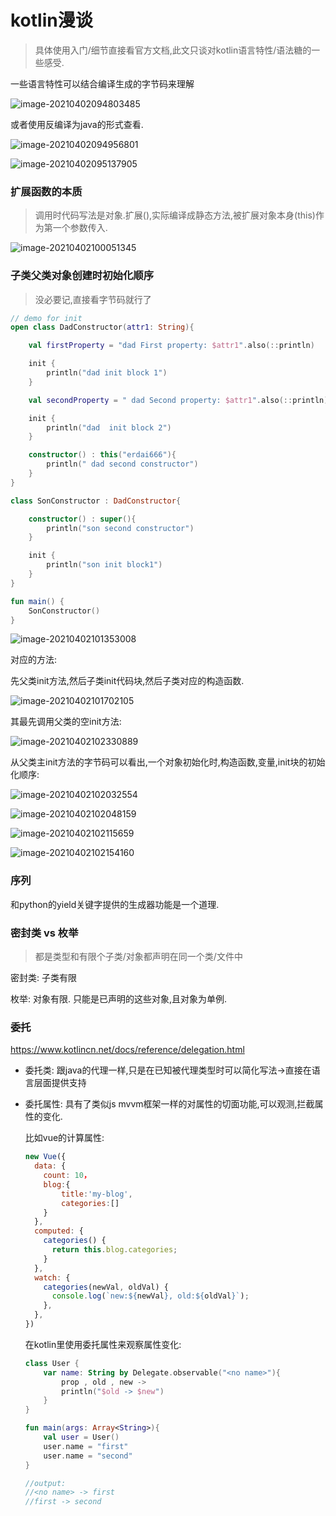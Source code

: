 # kotlin漫谈

> 具体使用入门/细节直接看官方文档,此文只谈对kotlin语言特性/语法糖的一些感受.

一些语言特性可以结合编译生成的字节码来理解

![image-20210402094803485](https://gitee.com/hss012489/picbed/raw/master/picgo/1617328083534-image-20210402094803485.jpg)

或者使用反编译为java的形式查看. 

![image-20210402094956801](https://gitee.com/hss012489/picbed/raw/master/picgo/1617328196828-image-20210402094956801.jpg)



![image-20210402095137905](https://gitee.com/hss012489/picbed/raw/master/picgo/1617328297928-image-20210402095137905.jpg)



### 扩展函数的本质

>  调用时代码写法是对象.扩展(),实际编译成静态方法,被扩展对象本身(this)作为第一个参数传入.

![image-20210402100051345](https://gitee.com/hss012489/picbed/raw/master/picgo/1617328851371-image-20210402100051345.jpg)



### 子类父类对象创建时初始化顺序

> 没必要记,直接看字节码就行了



```kotlin
// demo for init 
open class DadConstructor(attr1: String){

    val firstProperty = "dad First property: $attr1".also(::println)

    init {
        println("dad init block 1")
    }

    val secondProperty = " dad Second property: $attr1".also(::println)

    init {
        println("dad  init block 2")
    }

    constructor() : this("erdai666"){
        println(" dad second constructor")
    }
}

class SonConstructor : DadConstructor{

    constructor() : super(){
        println("son second constructor")
    }

    init {
        println("son init block1")
    }
}

fun main() {
    SonConstructor()
}
```



![image-20210402101353008](https://gitee.com/hss012489/picbed/raw/master/picgo/1617329633042-image-20210402101353008.jpg)



对应的方法:

先父类init方法,然后子类init代码块,然后子类对应的构造函数.

![image-20210402101702105](https://gitee.com/hss012489/picbed/raw/master/picgo/1617329822140-image-20210402101702105.jpg)



其最先调用父类的空init方法:

![image-20210402102330889](https://gitee.com/hss012489/picbed/raw/master/picgo/1617330210922-image-20210402102330889.jpg)





从父类主init方法的字节码可以看出,一个对象初始化时,构造函数,变量,init块的初始化顺序:

![image-20210402102032554](https://gitee.com/hss012489/picbed/raw/master/picgo/1617330032587-image-20210402102032554.jpg)

![image-20210402102048159](https://gitee.com/hss012489/picbed/raw/master/picgo/1617330048193-image-20210402102048159.jpg)

![image-20210402102115659](https://gitee.com/hss012489/picbed/raw/master/picgo/1617330075690-image-20210402102115659.jpg)



![image-20210402102154160](https://gitee.com/hss012489/picbed/raw/master/picgo/1617330114190-image-20210402102154160.jpg)



### 序列

和python的yield关键字提供的生成器功能是一个道理.

###  密封类 vs 枚举

> 都是类型和有限个子类/对象都声明在同一个类/文件中

密封类: 子类有限

枚举: 对象有限. 只能是已声明的这些对象,且对象为单例.

### 委托

https://www.kotlincn.net/docs/reference/delegation.html

* 委托类: 跟java的代理一样,只是在已知被代理类型时可以简化写法->直接在语言层面提供支持

* 委托属性: 具有了类似js mvvm框架一样的对属性的切面功能,可以观测,拦截属性的变化. 

  比如vue的计算属性:

  ```js
  new Vue({
    data: {
      count: 10，
      blog:{
          title:'my-blog',
          categories:[]
      }
    },
    computed: {
      categories() {
        return this.blog.categories;
      }
    },
    watch: {
      categories(newVal, oldVal) {
        console.log(`new:${newVal}, old:${oldVal}`);
      }, 
    },
  })
  ```

  在kotlin里使用委托属性来观察属性变化:

  ```kotlin
  class User {
      var name: String by Delegate.observable("<no name>"){
          prop , old , new -> 
          println("$old -> $new")
      }
  }
  
  fun main(args: Array<String>){
      val user = User()
      user.name = "first"
      user.name = "second"
  }
  
  //output:
  //<no name> -> first
  //first -> second
  ```

  